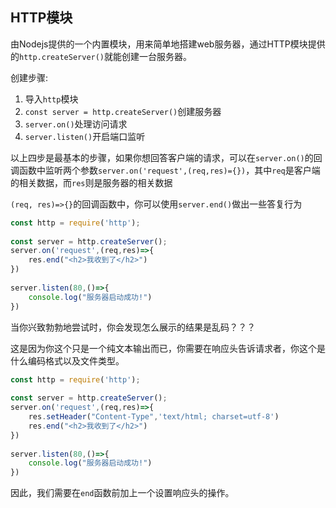 ## HTTP模块
由Nodejs提供的一个内置模块，用来简单地搭建web服务器，通过HTTP模块提供的`http.createServer()`就能创建一台服务器。

创建步骤:
1. 导入`http`模块
2. `const server = http.createServer()`创建服务器
3. `server.on()`处理访问请求
4. `server.listen()`开启端口监听

以上四步是最基本的步骤，如果你想回答客户端的请求，可以在`server.on()`的回调函数中监听两个参数`server.on('request',(req,res)={})`，其中`req`是客户端的相关数据，而`res`则是服务器的相关数据

`(req, res)=>{}`的回调函数中，你可以使用`server.end()`做出一些答复行为

```js
const http = require('http');  
  
const server = http.createServer();  
server.on('request',(req,res)=>{  
    res.end("<h2>我收到了</h2>")  
})  
  
server.listen(80,()=>{  
    console.log("服务器启动成功!")  
})
```

当你兴致勃勃地尝试时，你会发现怎么展示的结果是乱码？？？

这是因为你这个只是一个纯文本输出而已，你需要在响应头告诉请求者，你这个是什么编码格式以及文件类型。

```js
const http = require('http');  
  
const server = http.createServer();  
server.on('request',(req,res)=>{  
    res.setHeader("Content-Type",'text/html; charset=utf-8')  
    res.end("<h2>我收到了</h2>")  
})  
  
server.listen(80,()=>{  
    console.log("服务器启动成功!")  
})
```

因此，我们需要在`end`函数前加上一个设置响应头的操作。